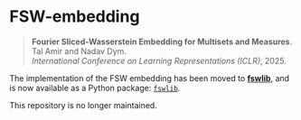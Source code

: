 # FSW-embedding

> **Fourier Sliced-Wasserstein Embedding for Multisets and Measures**.  
> Tal Amir and Nadav Dym.  
> *International Conference on Learning Representations (ICLR)*, 2025.

The implementation of the FSW embedding has been moved to [**fswlib**](https://github.com/tal-amir/fswlib), and is now available as a Python package: [`fswlib`](https://pypi.org/project/fswlib/).

This repository is no longer maintained.
